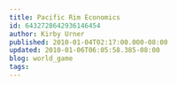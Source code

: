 ```yaml
---
title: Pacific Rim Economics
id: 6432728642936146454
author: Kirby Urner
published: 2010-01-04T02:17:00.000-08:00
updated: 2010-01-06T06:05:58.385-08:00
blog: world_game
tags: 
---
```


